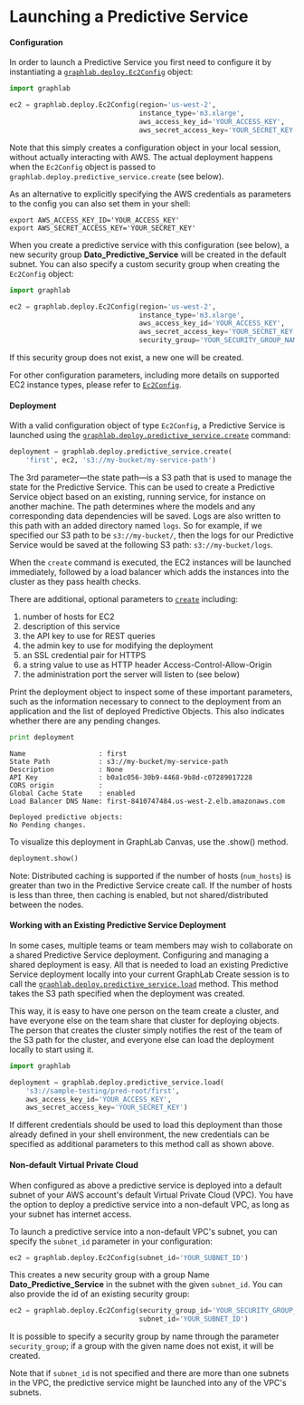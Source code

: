 <script src="../dato/js/recview.js"></script>
# Launching a Predictive Service

#### Configuration

In order to launch a Predictive Service you first need to configure it by instantiating a [`graphlab.deploy.Ec2Config`](https://dato.com/products/create/docs/generated/graphlab.deploy.Ec2Config.html) object:

```python
import graphlab

ec2 = graphlab.deploy.Ec2Config(region='us-west-2',
                                instance_type='m3.xlarge',
                                aws_access_key_id='YOUR_ACCESS_KEY',
                                aws_secret_access_key='YOUR_SECRET_KEY')
```

Note that this simply creates a configuration object in your local session, without actually interacting with AWS. The actual deployment happens when the `Ec2Config` object is passed to `graphlab.deploy.predictive_service.create` (see below).

As an alternative to explicitly specifying the AWS credentials as parameters to the config you can also set them in your shell:

```no-highlight
export AWS_ACCESS_KEY_ID='YOUR_ACCESS_KEY'
export AWS_SECRET_ACCESS_KEY='YOUR_SECRET_KEY'
```

When you create a predictive service with this configuration (see below), a new security group **Dato_Predictive_Service** will be created in the default subnet. You can also specify a custom security group when creating the `Ec2Config` object:

```python
import graphlab

ec2 = graphlab.deploy.Ec2Config(region='us-west-2',
                                instance_type='m3.xlarge',
                                aws_access_key_id='YOUR_ACCESS_KEY',
                                aws_secret_access_key='YOUR_SECRET_KEY',
                                security_group='YOUR_SECURITY_GROUP_NAME')
```

If this security group does not exist, a new one will be created.

For other configuration parameters, including more details on supported EC2 instance types, please refer to [`Ec2Config`](https://dato.com/products/create/docs/generated/graphlab.deploy.Ec2Config.html).

#### Deployment

With a valid configuration object of type `Ec2Config`, a Predictive Service is launched using the [`graphlab.deploy.predictive_service.create`](https://dato.com/products/create/docs/generated/graphlab.deploy.predictive_service.create.html) command:

```python
deployment = graphlab.deploy.predictive_service.create(
    'first', ec2, 's3://my-bucket/my-service-path')
```

The 3rd parameter&mdash;the state path&mdash;is a S3 path that is used to manage the state for the Predictive Service. This can be used to create a Predictive Service object based on an existing, running service, for instance on another machine. The path determines where the models and any corresponding data dependencies will be saved. Logs are also written to this path with an added directory named `logs`. So for example, if we specified our S3 path to be `s3://my-bucket/`, then the logs for our Predictive Service would be saved at the following S3 path: `s3://my-bucket/logs`.

When the `create` command is executed, the EC2 instances will be launched immediately, followed by a load balancer which adds the instances into the cluster as they pass health checks.

There are additional, optional parameters to [`create`](https://dato.com/products/create/docs/generated/graphlab.deploy.predictive_service.create.html#graphlab.deploy.predictive_service.create) including:

1. number of hosts for EC2
2. description of this service
3. the API key to use for REST queries
4. the admin key to use for modifying the deployment
5. an SSL credential pair for HTTPS
6. a string value to use as HTTP header Access-Control-Allow-Origin
7. the administration port the server will listen to (see below)

Print the deployment object to inspect some of these important parameters, such as the information necessary to connect to the deployment from an application and the list of deployed Predictive Objects. This also indicates whether there are any pending changes.

```python
print deployment
```

```
Name                  : first
State Path            : s3://my-bucket/my-service-path
Description           : None
API Key               : b0a1c056-30b9-4468-9b8d-c07289017228
CORS origin           :
Global Cache State    : enabled
Load Balancer DNS Name: first-8410747484.us-west-2.elb.amazonaws.com

Deployed predictive objects:
No Pending changes.
```

To visualize this deployment in GraphLab Canvas, use the .show() method.

```python
deployment.show()
```

Note: Distributed caching is supported if the number of hosts (`num_hosts`) is greater than two in the Predictive Service create call. If the number of hosts is less than three, then caching is enabled, but not shared/distributed between the nodes.

#### Working with an Existing Predictive Service Deployment

In some cases, multiple teams or team members may wish to collaborate on a shared Predictive Service deployment. Configuring and managing a shared deployment is easy. All that is needed to load an existing Predictive Service deployment locally into your current GraphLab Create session is to call the [`graphlab.deploy.predictive_service.load`](https://dato.com/products/create/docs/generated/graphlab.deploy.predictive_service.load.html#graphlab.deploy.predictive_service.load) method. This method takes the S3 path specified when the deployment was created.

This way, it is easy to have one person on the team create a cluster, and have everyone else on the team share that cluster for deploying objects. The person that creates the cluster simply notifies the rest of the team of the S3 path for the cluster, and everyone else can load the deployment locally to start using it.

```python
import graphlab

deployment = graphlab.deploy.predictive_service.load(
    's3://sample-testing/pred-root/first',
    aws_access_key_id='YOUR_ACCESS_KEY',
    aws_secret_access_key='YOUR_SECRET_KEY')
```

If different credentials should be used to load this deployment than those
already defined in your shell environment, the new credentials can be specified
as additional parameters to this method call as shown above.

#### Non-default Virtual Private Cloud

When configured as above a predictive service is deployed into a default subnet of your AWS account's default Virtual Private Cloud (VPC). You have the option to deploy a predictive service into a non-default VPC, as long as your subnet has internet access.

To launch a predictive service into a non-default VPC's subnet, you can specify the `subnet_id` parameter in your configuration:

```python
ec2 = graphlab.deploy.Ec2Config(subnet_id='YOUR_SUBNET_ID')
```

This creates a new security group with a group Name **Dato_Predictive_Service** in the subnet with the given `subnet_id`. You can also provide the id of an existing security group:

```python
ec2 = graphlab.deploy.Ec2Config(security_group_id='YOUR_SECURITY_GROUP_ID',
                                subnet_id='YOUR_SUBNET_ID')
```

It is possible to specify a security group by name through the parameter `security_group`; if a group with the given name does not exist, it will be created.

Note that if `subnet_id` is not specified and there are more than one subnets in the VPC, the predictive service might be launched into any of the VPC's subnets.
